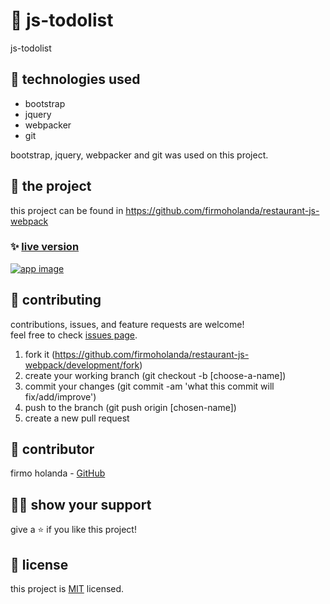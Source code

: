 # 📃 js-todolist

js-todolist



## 📡 technologies used

- bootstrap
- jquery
- webpacker
- git

bootstrap, jquery, webpacker and git was used on this project.



## 🚀 the project

this project can be found in https://github.com/firmoholanda/restaurant-js-webpack


### ✨ [live version](https://raw.githack.com/firmoholanda/restaurant-js-webpack/release/dist/index.html#)

<a href="https://firmoholanda.github.io/" target="_blank">
    <img alt="app image" src=""/>
</a>



## 🤝 contributing

contributions, issues, and feature requests are welcome!<br/>feel free to check [issues page](hhttps://github.com/firmoholanda/restaurant-js-webpack/development/issues).

1. fork it (https://github.com/firmoholanda/restaurant-js-webpack/development/fork)
2. create your working branch (git checkout -b [choose-a-name])
3. commit your changes (git commit -am 'what this commit will fix/add/improve')
4. push to the branch (git push origin [chosen-name])
5. create a new pull request



## 🤖 contributor


firmo holanda - [GitHub](https://github.com/firmoholanda)



## 🙋‍♂ show your support

give a ⭐️ if you like this project!



## 📝 license

this project is [MIT](https://github.com/firmoholanda/restaurant-js-webpack/development/license.txt) licensed.
